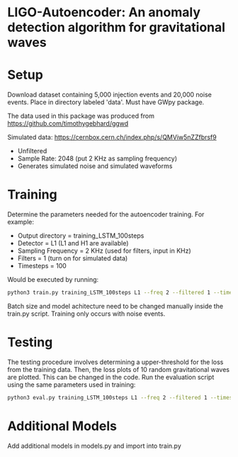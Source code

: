 LIGO-Autoencoder: An anomaly detection algorithm for gravitational waves
======================================================================================

Setup
======================================================================================
Download dataset containing 5,000 injection events and 20,000 noise events. Place in directory labeled 'data'. Must have GWpy package. 

The data used in this package was produced from https://github.com/timothygebhard/ggwd 

Simulated data: https://cernbox.cern.ch/index.php/s/QMViw5nZZfbrsf9
  - Unfiltered 
  - Sample Rate: 2048 (put 2 KHz as sampling frequency)
  - Generates simulated noise and simulated waveforms 

Training
======================================================================================

Determine the parameters needed for the autoencoder training. For example: 

  - Output directory = training_LSTM_100steps
  - Detector = L1 (L1 and H1 are available)
  - Sampling Frequency = 2 KHz (used for filters, input in KHz)
  - Filters = 1 (turn on for simulated data)
  - Timesteps = 100 

Would be executed by running: 

```bash
python3 train.py training_LSTM_100steps L1 --freq 2 --filtered 1 --timesteps 100
```
Batch size and model achitecture need to be changed manually inside the train.py script. Training only occurs with noise events.


Testing
======================================================================================
The testing procedure involves determining a upper-threshold for the loss from the training data. Then, the loss plots of 10 random gravitational waves are plotted. This can be changed in the code. 
Run the evaluation script using the same parameters used in training: 

```bash
python3 eval.py training_LSTM_100steps L1 --freq 2 --filtered 1 --timesteps 100
```

Additional Models
======================================================================================
Add additional models in models.py and import into train.py
